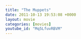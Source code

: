 ```yaml
---
title: "The Muppets"
date: 2011-10-13 19:53:08 +0000
layout: movie
categories: [movies]
youtube_id: "Mq5LfuvRBVM"
---
```

